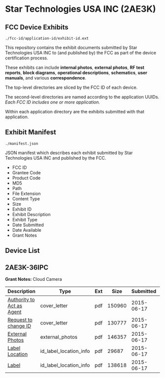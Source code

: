 # Star Technologies USA INC (2AE3K)
## FCC Device Exhibits

```
./fcc-id/application-id/exhibit-id.ext
```

This repository contains the exhibit documents submitted by Star Technologies USA INC to (and published by) the FCC as part of the device certification process.

These exhibits can include **internal photos**, **external photos**, **RF test reports**, **block diagrams**, **operational descriptions**, **schematics**, **user manuals**, and various **correspondence**.

The top-level directories are sliced by the FCC ID of each device.

The second-level directories are named according to the application UUIDs. *Each FCC ID includes one or more application.*

Within each application directory are the exhibits submitted with that application. 

## Exhibit Manifest

```
./manifest.json
```

JSON manifest which describes each exhibit submitted by Star Technologies USA INC and published by the FCC.

- FCC ID
- Grantee Code
- Product Code
- MD5
- Path
- File Extension
- Content Type
- Size
- Exhibit ID
- Exhibit Description
- Exhibit Type
- Date Submitted
- Date Available
- Grant Notes

## Device List
## 2AE3K-36IPC
**Grant Notes:** Cloud Camera

| Description | Type | Ext | Size | Submitted | Available |
| ----------- | ---- | --- | ---- | --------- | --------- |
| [Authority to Act as Agent](2AE3K-36IPC/3bc689f80c0adb9ca1a6367ad780ff70/2651172.pdf) | cover_letter | pdf | 150960 | 2015-06-17 | 2015-06-18 |
| [Request to change ID](2AE3K-36IPC/3bc689f80c0adb9ca1a6367ad780ff70/2651173.pdf) | cover_letter | pdf | 130777 | 2015-06-17 | 2015-06-18 |
| [External Photos](2AE3K-36IPC/3bc689f80c0adb9ca1a6367ad780ff70/2651174.pdf) | external_photos | pdf | 146357 | 2015-06-17 | 2015-06-18 |
| [Label Location](2AE3K-36IPC/3bc689f80c0adb9ca1a6367ad780ff70/2651175.pdf) | id_label_location_info | pdf | 29687 | 2015-06-17 | 2015-06-18 |
| [Label](2AE3K-36IPC/3bc689f80c0adb9ca1a6367ad780ff70/2651176.pdf) | id_label_location_info | pdf | 138618 | 2015-06-17 | 2015-06-18 |
